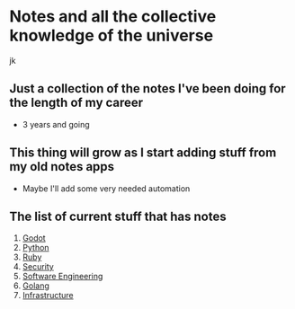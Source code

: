 # Notes and all the collective knowledge of the universe

jk

## Just a collection of the notes I've been doing for the length of my career

+ 3 years and going

## This thing will grow as I start adding stuff from my old notes apps

+ Maybe I'll add some very needed automation

## The list of current stuff that has notes

1. [Godot](GDIndex.md)
2. [Python](Pyndex.md)
3. [Ruby](./Ruby/Index.md)
4. [Security](./Security/Index.md)
5. [Software Engineering](SWEIndex.md)
6. [Golang](GoIndex.md)
7. [Infrastructure](InfraSisAdminIndex.md)
